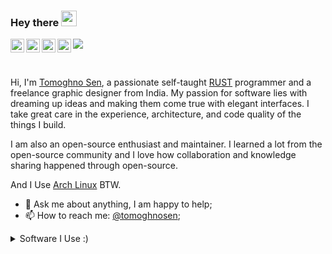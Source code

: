 ### Hey there <img src="https://media.giphy.com/media/hvRJCLFzcasrR4ia7z/giphy.gif" width="25px">
<a href="https://www.youtube.com/channel/UC1fvGpCoIZUtnmXYf52XPcw">
  <img align="left" alt="Think Tank" width="22px" src="https://raw.githubusercontent.com/peterthehan/peterthehan/master/assets/youtube.svg" />
</a>
<a href="https://www.reddit.com/user/TomoghnoSen">
  <img align="left" alt="Tomoghno Sen | Twitter" width="22px" src="https://raw.githubusercontent.com/peterthehan/peterthehan/master/assets/reddit.svg" />
</a>
<a href="https://open.spotify.com/user/313lliw5qrcpuynu5egutykb6iim">
  <img align="left" alt="Tomoghno's Spotify" width="22px" src="https://raw.githubusercontent.com/peterthehan/peterthehan/master/assets/spotify.svg" />
</a>
<a href="https://twitter.com/TomoghnoS">
  <img align="left" alt="Tomoghno Sen | Twitter" width="22px" src="https://raw.githubusercontent.com/peterthehan/peterthehan/master/assets/twitter.svg" />
</a>

![](https://visitor-badge.glitch.me/badge?page_id=Tomoghno.Tomoghno)

<br />

Hi, I'm [Tomoghno Sen](https://sentomoghno503.wixsite.com/design "Website"), a passionate self-taught [RUST](https://www.rust-lang.org "RUST") programmer and a freelance graphic designer from India. My passion for software lies with dreaming up ideas and making them come true with elegant interfaces. I take great care in the experience, architecture, and code quality of the things I build.

I am also an open-source enthusiast and maintainer. I learned a lot from the open-source community and I love how collaboration and knowledge sharing happened through open-source.

And I Use [Arch Linux](https://archlinux.org/ "Arch Linux") BTW.
  
- 💬 Ask me about anything, I am happy to help;
- 📫 How to reach me: [@tomoghnosen](https://www.instagram.com/tomoghnosen/ "Instagram");

<details>
<summary>Software I Use :)</summary>

- OS: [Arch Linux](https://archlinux.org/ "Arch Linux")
- Desktop: [GNOME](https://www.gnome.org/ "GNOME Desktop")
- Terminal: [Alacritty](https://github.com/alacritty/alacritty "Alacritty")
- Shell: [zsh](https://www.zsh.org/ "ZSH")
- Editor: [Neovim](https://neovim.io/ "Neovim")
- File Manager: [Nautilus](https://gitlab.gnome.org/GNOME/nautilus "Nautilus")
- Music player: [Lollypop](https://wiki.gnome.org/Apps/Lollypop "Lollypop")
- Virtual Machine: [Boxes](https://wiki.gnome.org/Apps/Boxes "GNOME Boxes")
- Browser: [Firefox](https://www.mozilla.org/en-US/firefox/new "Firefox")
</details>
